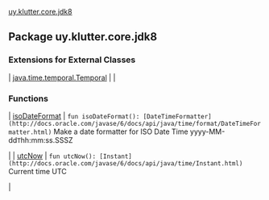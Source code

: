 [uy.klutter.core.jdk8](.)


## Package uy.klutter.core.jdk8


### Extensions for External Classes


| [java.time.temporal.Temporal](java.time.temporal.-temporal/index.md) |  |


### Functions


| [isoDateFormat](iso-date-format.md) | `fun isoDateFormat(): [DateTimeFormatter](http://docs.oracle.com/javase/6/docs/api/java/time/format/DateTimeFormatter.html)`
Make a date formatter for ISO Date Time yyyy-MM-dd`T`hh:mm:ss.SSSZ

 |
| [utcNow](utc-now.md) | `fun utcNow(): [Instant](http://docs.oracle.com/javase/6/docs/api/java/time/Instant.html)`
Current time UTC

 |

